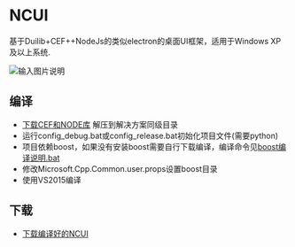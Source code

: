 # NCUI
基于Duilib+CEF++NodeJs的类似electron的桌面UI框架，适用于Windows XP 及以上系统. 

![输入图片说明](https://gitee.com/amoylel/NCUI/blob/dev/doc/example/image/NCUI.png "在这里输入图片标题")
## 编译
* [下载CEF和NODE库](https://gitee.com/amoylel/NCUI/attach_files/download?i=95744&u=http%3A%2F%2Ffiles.git.oschina.net%2Fgroup1%2FM00%2F01%2FEC%2FPaAvDFm_w36ALMokBIafhng4_Zc6163.7z%3Ftoken%3D4839d493c3094bd59c257c16e29e6584%26ts%3D1505740719%26attname%3DNCUI-Library.7z) 解压到解决方案同级目录
* 运行config_debug.bat或config_release.bat初始化项目文件(需要python)
* 项目依赖boost，如果没有安装boost需要自行下载编译，编译命令见[boost编译说明.bat](https://gitee.com/amoylel/NCUI/blob/master/boost%20%E7%BC%96%E8%AF%91%E5%91%BD%E4%BB%A4.txt)
* 修改Microsoft.Cpp.Common.user.props设置boost目录
* 使用VS2015编译

## 下载
* [下载编译好的NCUI](https://gitee.com/amoylel/NCUI/attach_files/download?i=95746&u=http%3A%2F%2Ffiles.git.oschina.net%2Fgroup1%2FM00%2F01%2FEC%2FPaAvDFm_xy6AEkhlAnK3Bjkn9ns2266.7z%3Ftoken%3Dd1751bc694e355a51a2f139f858bfabb%26ts%3D1505740719%26attname%3DNCUI-0.0.0.1.7z)